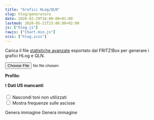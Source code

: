 ```yaml
---
title: "Grafici HLog/QLN"
slug: hlog/generatore
date: 2020-02-29T16:00:00+01:00
lastmod: 2020-05-21T23:00:00+02:00
js: ["hlog.js"]
rawjs: ["Chart.min.js"]
scss: ["hlog.scss"]
---
```


Carica il file [statistiche avanzate](https://forum.fibra.click/d/3948-statistiche-avanzate-fritz) esportato dal FRITZ!Box per generare i grafici HLog e QLN.

<p>
    <input type="file" name="file" id="file">
</p>

<div id="charts">
    <p>
        <strong>Profilo</strong>: <span id="profile"></span>
    </p>
    <p id="noUsData">
        ❗ <strong>Dati US mancanti</strong>
    </p>
    <p>
        <input type="checkbox" id="hideUnusedTones" onchange="window.app.toggleHideUnusedTones()">
        <label for="hideUnusedTones">Nascondi toni non utilizzati</label>
        <br>
        <input type="checkbox" id="useFrequencies" onchange="window.app.toggleUseFrequencies()">
        <label for="useFrequencies">Mostra frequenze sulle ascisse</label>
    </p>
    <canvas id="chartHLOG"></canvas>
    <a onclick="window.app.exportChart('hlog')">Genera immagine</a>
    <canvas id="chartQLN"></canvas>
    <a onclick="window.app.exportChart('qln')">Genera immagine</a>
</div>
